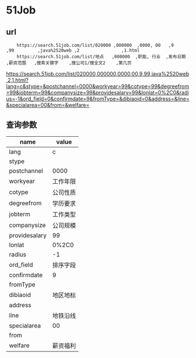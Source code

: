 # 51Job
## url
```
    https://search.51job.com/list/020000 ,000000  ,0000, 00   ,9        ,99         ,java%2520web ,2                ,1.html
    https://search.51job.com/list/地点   ,000000  ,职能, 行业  ,发布日期  ,薪资范围   ,搜索关键字    ,搜公司1/搜全文2    ,第几页
```

https://search.51job.com/list/020000,000000,0000,00,9,99,java%2520web,2,1.html?lang=c&stype=&postchannel=0000&workyear=99&cotype=99&degreefrom=99&jobterm=99&companysize=99&providesalary=99&lonlat=0%2C0&radius=-1&ord_field=0&confirmdate=9&fromType=&dibiaoid=0&address=&line=&specialarea=00&from=&welfare=

## 查询参数
name                |value 
-|-
lang                |c
stype               |
postchannel         |0000
workyear            |工作年限
cotype              |公司性质
degreefrom          |学历要求
jobterm             |工作类型
companysize         |公司规模
providesalary       |99
lonlat              |0%2C0
radius              |-1
ord_field           |排序字段
confirmdate         |9
fromType            |
dibiaoid            |地区地标
address             |
line                |地铁沿线
specialarea         |00
from                |
welfare             |薪资福利